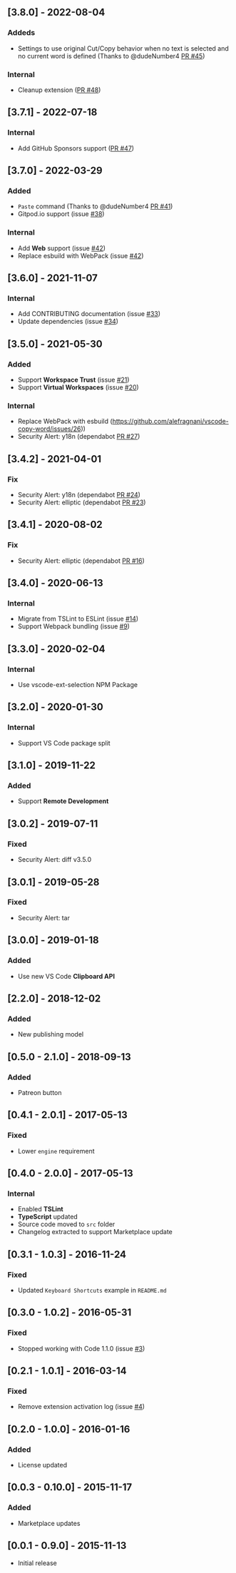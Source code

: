 ## [3.8.0] - 2022-08-04
### Addeds
* Settings to use original Cut/Copy behavior when no text is selected and no current word is defined (Thanks to @dudeNumber4 [PR #45](https://github.com/alefragnani/vscode-copy-word/pull/45))

### Internal
* Cleanup extension ([PR #48](https://github.com/alefragnani/vscode-copy-word/pull/48))

## [3.7.1] - 2022-07-18
### Internal
* Add GitHub Sponsors support ([PR #47](https://github.com/alefragnani/vscode-copy-word/pull/47))

## [3.7.0] - 2022-03-29
### Added
* `Paste` command (Thanks to @dudeNumber4 [PR #41](https://github.com/alefragnani/vscode-copy-word/pull/41))
* Gitpod.io support (issue [#38](https://github.com/alefragnani/vscode-copy-word/issues/38))

### Internal
* Add **Web** support (issue [#42](https://github.com/alefragnani/vscode-copy-word/issues/42))
* Replace esbuild with WebPack (issue [#42](https://github.com/alefragnani/vscode-copy-word/issues/42))

## [3.6.0] - 2021-11-07
### Internal
* Add CONTRIBUTING documentation (issue [#33](https://github.com/alefragnani/vscode-copy-word/issues/33))
* Update dependencies (issue [#34](https://github.com/alefragnani/vscode-copy-word/issues/34))

## [3.5.0] - 2021-05-30
### Added
 * Support **Workspace Trust** (issue [#21](https://github.com/alefragnani/vscode-copy-word/issues/21))
 * Support **Virtual Workspaces** (issue [#20](https://github.com/alefragnani/vscode-copy-word/issues/20))
 
 ### Internal
- Replace WebPack with esbuild (https://github.com/alefragnani/vscode-copy-word/issues/26))
- Security Alert: y18n (dependabot [PR #27](https://github.com/alefragnani/vscode-copy-word/pull/27))

## [3.4.2] - 2021-04-01
### Fix
- Security Alert: y18n (dependabot [PR #24](https://github.com/alefragnani/vscode-copy-word/pull/24))
- Security Alert: elliptic (dependabot [PR #23](https://github.com/alefragnani/vscode-copy-word/pull/23))

## [3.4.1] - 2020-08-02
### Fix
- Security Alert: elliptic (dependabot [PR #16](https://github.com/alefragnani/vscode-copy-word/pull/16))

## [3.4.0] - 2020-06-13
### Internal
- Migrate from TSLint to ESLint (issue [#14](https://github.com/alefragnani/vscode-copy-word/issues/14))
- Support Webpack bundling (issue [#9](https://github.com/alefragnani/vscode-copy-word/issues/9))

## [3.3.0] - 2020-02-04
### Internal
- Use vscode-ext-selection NPM Package

## [3.2.0] - 2020-01-30
### Internal
- Support VS Code package split

## [3.1.0] - 2019-11-22
### Added
- Support **Remote Development**

## [3.0.2] - 2019-07-11 
### Fixed
- Security Alert: diff v3.5.0

## [3.0.1] - 2019-05-28 
### Fixed
- Security Alert: tar

## [3.0.0] - 2019-01-18 
### Added
- Use new VS Code **Clipboard API**

## [2.2.0] - 2018-12-02 
### Added
- New publishing model

## [0.5.0 - 2.1.0] - 2018-09-13 
### Added
- Patreon button

## [0.4.1 - 2.0.1] - 2017-05-13 
### Fixed
- Lower `engine` requirement

## [0.4.0 - 2.0.0] - 2017-05-13
### Internal
- Enabled **TSLint**
- **TypeScript** updated
- Source code moved to `src` folder
- Changelog extracted to support Marketplace update

## [0.3.1 - 1.0.3] - 2016-11-24
### Fixed
- Updated `Keyboard Shortcuts` example in `README.md`

## [0.3.0 - 1.0.2] - 2016-05-31
### Fixed
- Stopped working with Code 1.1.0 (issue [#3](https://github.com/alefragnani/vscode-copy-word/issues/3))

## [0.2.1 - 1.0.1] - 2016-03-14
### Fixed
- Remove extension activation log (issue [#4](https://github.com/alefragnani/vscode-copy-word/issues/4))

## [0.2.0 - 1.0.0] - 2016-01-16
### Added
- License updated

## [0.0.3 - 0.10.0] - 2015-11-17
### Added
- Marketplace updates

## [0.0.1 - 0.9.0] - 2015-11-13
- Initial release